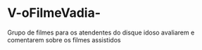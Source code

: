 # V-oFilmeVadia-
Grupo de filmes para os atendentes do disque idoso avaliarem e comentarem sobre os filmes assistidos
